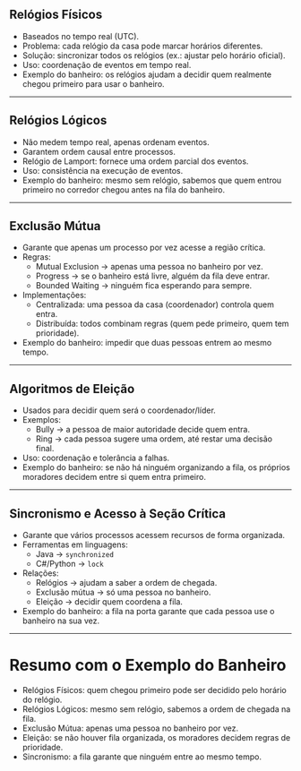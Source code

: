 ## Relógios Físicos
- Baseados no tempo real (UTC).
- Problema: cada relógio da casa pode marcar horários diferentes.
- Solução: sincronizar todos os relógios (ex.: ajustar pelo horário oficial).
- Uso: coordenação de eventos em tempo real.
- Exemplo do banheiro: os relógios ajudam a decidir quem realmente chegou primeiro para usar o banheiro.

---

## Relógios Lógicos
- Não medem tempo real, apenas ordenam eventos.
- Garantem ordem causal entre processos.
- Relógio de Lamport: fornece uma ordem parcial dos eventos.
- Uso: consistência na execução de eventos.
- Exemplo do banheiro: mesmo sem relógio, sabemos que quem entrou primeiro no corredor chegou antes na fila do banheiro.

---

## Exclusão Mútua
- Garante que apenas um processo por vez acesse a região crítica.
- Regras:
  - Mutual Exclusion → apenas uma pessoa no banheiro por vez.
  - Progress → se o banheiro está livre, alguém da fila deve entrar.
  - Bounded Waiting → ninguém fica esperando para sempre.
- Implementações:
  - Centralizada: uma pessoa da casa (coordenador) controla quem entra.
  - Distribuída: todos combinam regras (quem pede primeiro, quem tem prioridade).
- Exemplo do banheiro: impedir que duas pessoas entrem ao mesmo tempo.

---

## Algoritmos de Eleição
- Usados para decidir quem será o coordenador/líder.
- Exemplos:
  - Bully → a pessoa de maior autoridade decide quem entra.
  - Ring → cada pessoa sugere uma ordem, até restar uma decisão final.
- Uso: coordenação e tolerância a falhas.
- Exemplo do banheiro: se não há ninguém organizando a fila, os próprios moradores decidem entre si quem entra primeiro.

---

## Sincronismo e Acesso à Seção Crítica
- Garante que vários processos acessem recursos de forma organizada.
- Ferramentas em linguagens:
  - Java → `synchronized`
  - C#/Python → `lock`
- Relações:
  - Relógios → ajudam a saber a ordem de chegada.
  - Exclusão mútua → só uma pessoa no banheiro.
  - Eleição → decidir quem coordena a fila.
- Exemplo do banheiro: a fila na porta garante que cada pessoa use o banheiro na sua vez.

---

# Resumo com o Exemplo do Banheiro
- Relógios Físicos: quem chegou primeiro pode ser decidido pelo horário do relógio.
- Relógios Lógicos: mesmo sem relógio, sabemos a ordem de chegada na fila.
- Exclusão Mútua: apenas uma pessoa no banheiro por vez.
- Eleição: se não houver fila organizada, os moradores decidem regras de prioridade.
- Sincronismo: a fila garante que ninguém entre ao mesmo tempo.
